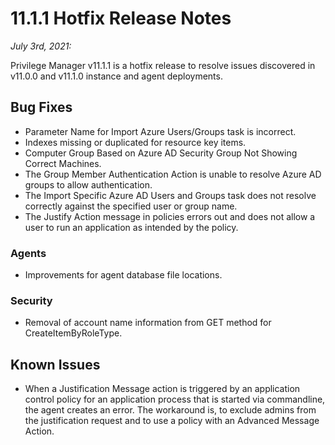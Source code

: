 [title]: # (11.1.1 Release)
[tags]: # (on-premises,cloud)
[priority]: # (30090)
# 11.1.1 Hotfix Release Notes

_July 3rd, 2021:_

Privilege Manager v11.1.1 is a hotfix release to resolve issues discovered in v11.0.0 and v11.1.0 instance and agent deployments.

## Bug Fixes

* Parameter Name for Import Azure Users/Groups task is incorrect.
* Indexes missing or duplicated for resource key items.
* Computer Group Based on Azure AD Security Group Not Showing Correct Machines.
* The Group Member Authentication Action is unable to resolve Azure AD groups to allow authentication.
* The Import Specific Azure AD Users and Groups task does not resolve correctly against the specified user or group name.
* The Justify Action message in policies errors out and does not allow a user to run an application as intended by the policy.

### Agents

* Improvements for agent database file locations.

### Security

* Removal of account name information from GET method for CreateItemByRoleType.

## Known Issues

* When a Justification Message action is triggered by an application control policy for an application process that is started via commandline, the agent creates an error. The workaround is, to exclude admins from the justification request and to use a policy with an Advanced Message Action.
